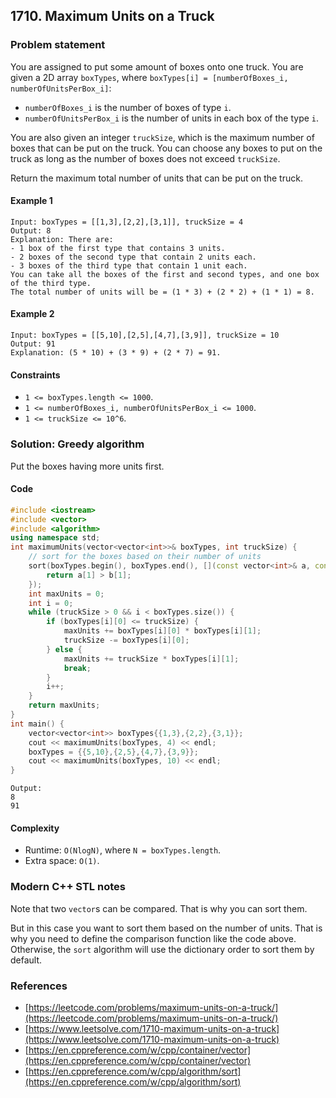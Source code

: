 ## 1710. Maximum Units on a Truck

### Problem statement

You are assigned to put some amount of boxes onto one truck. You are given a 2D array `boxTypes`, where `boxTypes[i] = [numberOfBoxes_i, numberOfUnitsPerBox_i]`:

* `numberOfBoxes_i` is the number of boxes of type `i`.
* `numberOfUnitsPerBox_i` is the number of units in each box of the type `i`.

You are also given an integer `truckSize`, which is the maximum number of boxes that can be put on the truck. You can choose any boxes to put on the truck as long as the number of boxes does not exceed `truckSize`.

Return the maximum total number of units that can be put on the truck.

#### Example 1
```plain
Input: boxTypes = [[1,3],[2,2],[3,1]], truckSize = 4
Output: 8
Explanation: There are:
- 1 box of the first type that contains 3 units.
- 2 boxes of the second type that contain 2 units each.
- 3 boxes of the third type that contain 1 unit each.
You can take all the boxes of the first and second types, and one box of the third type.
The total number of units will be = (1 * 3) + (2 * 2) + (1 * 1) = 8.
```

#### Example 2
```plain
Input: boxTypes = [[5,10],[2,5],[4,7],[3,9]], truckSize = 10
Output: 91
Explanation: (5 * 10) + (3 * 9) + (2 * 7) = 91.
``` 

#### Constraints

* `1 <= boxTypes.length <= 1000`.
* `1 <= numberOfBoxes_i, numberOfUnitsPerBox_i <= 1000`.
* `1 <= truckSize <= 10^6`.

### Solution: Greedy algorithm
Put the boxes having more units first.

#### Code
```cpp
#include <iostream>
#include <vector>
#include <algorithm>
using namespace std;
int maximumUnits(vector<vector<int>>& boxTypes, int truckSize) {
    // sort for the boxes based on their number of units
    sort(boxTypes.begin(), boxTypes.end(), [](const vector<int>& a, const vector<int>& b) {
        return a[1] > b[1];
    });
    int maxUnits = 0;
    int i = 0;
    while (truckSize > 0 && i < boxTypes.size()) {
        if (boxTypes[i][0] <= truckSize) {
            maxUnits += boxTypes[i][0] * boxTypes[i][1];
            truckSize -= boxTypes[i][0];
        } else {
            maxUnits += truckSize * boxTypes[i][1];
            break;
        }
        i++;
    }
    return maxUnits;
}
int main() {
    vector<vector<int>> boxTypes{{1,3},{2,2},{3,1}};
    cout << maximumUnits(boxTypes, 4) << endl;
    boxTypes = {{5,10},{2,5},{4,7},{3,9}};
    cout << maximumUnits(boxTypes, 10) << endl;
}
```
```plain
Output:
8
91
```

#### Complexity
* Runtime: `O(NlogN)`, where `N = boxTypes.length`.
* Extra space: `O(1)`.

### Modern C++ STL notes
Note that two `vector`s can be compared. That is why you can sort them.

But in this case you want to sort them based on the number of units. That is why you need to define the comparison function like the code above. Otherwise, the `sort` algorithm will use the dictionary order to sort them by default.  

### References
* [https://leetcode.com/problems/maximum-units-on-a-truck/](https://leetcode.com/problems/maximum-units-on-a-truck/)
* [https://www.leetsolve.com/1710-maximum-units-on-a-truck](https://www.leetsolve.com/1710-maximum-units-on-a-truck)
* [https://en.cppreference.com/w/cpp/container/vector](https://en.cppreference.com/w/cpp/container/vector)
* [https://en.cppreference.com/w/cpp/algorithm/sort](https://en.cppreference.com/w/cpp/algorithm/sort)